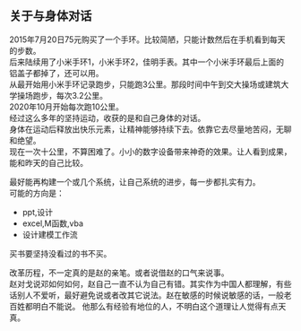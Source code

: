 ## 关于与身体对话

2015年7月20日75元购买了一个手环。比较简陋，只能计数然后在手机看到每天的步数。   
后来陆续用了小米手环1，小米手环2，佳明手表。其中一个小米手环最后上面的铝盖子都掉了，还可以用。   
从最开始用小米手环记录跑步，只能跑3公里。那段时间中午到交大操场或建筑大学操场跑步，每次3.2公里。    
2020年10月开始每次跑10公里。    
经过这么多年的坚持运动，收获的是和自己身体的对话。   
身体在运动后释放出快乐元素，让精神能够持续下去。依靠它去尽量地苦闷，无聊和绝望。   
现在一次十公里，不算困难了。小小的数字设备带来神奇的效果。让人看到成果，能和昨天的自己比较。

最好能再构建一个或几个系统，让自己系统的进步，每一步都扎实有力。  
可能的方向是：  
 +  ppt,设计
 +  excel,M函数,vba
 +  设计建模工作流
 
 买书要坚持没看过的书不买。  
 
改革历程，不一定真的是赵的亲笔。或者说借赵的口气来说事。  
赵对戈说邓如何如何，赵自己一直不认为自己有错。其实作为中国人都理解，有些话别人不爱听，最好避免说或者改其它说法。赵在敏感的时候说敏感的话，一般老百姓都明白不能说。
他那么有经验有地位的人，不明白这个道理让人觉得有点天真。

